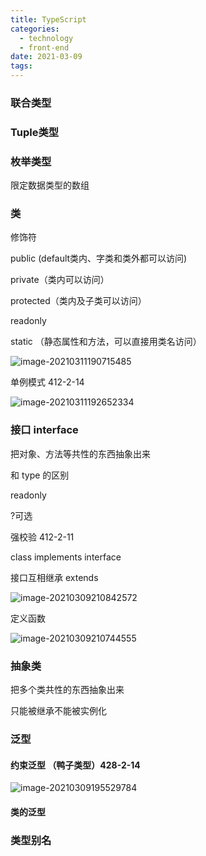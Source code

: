 ```yaml
---
title: TypeScript
categories:
  - technology
  - front-end
date: 2021-03-09
tags:
---
```

### 联合类型

### Tuple类型

### 枚举类型

限定数据类型的数组

### 类

修饰符

public (default类内、字类和类外都可以访问)

private（类内可以访问）

protected（类内及子类可以访问）

readonly

static （静态属性和方法，可以直接用类名访问）

![image-20210311190715485](C:\Users\Yvan\AppData\Roaming\Typora\typora-user-images\image-20210311190715485.png)

单例模式 412-2-14

![image-20210311192652334](C:\Users\Yvan\AppData\Roaming\Typora\typora-user-images\image-20210311192652334.png)

### 接口 interface

把对象、方法等共性的东西抽象出来

和 type 的区别

readonly

?可选

强校验 412-2-11

class implements interface

接口互相继承 extends

![image-20210309210842572](C:\Users\Yvan\AppData\Roaming\Typora\typora-user-images\image-20210309210842572.png)

定义函数

![image-20210309210744555](C:\Users\Yvan\AppData\Roaming\Typora\typora-user-images\image-20210309210744555.png)

### 抽象类

把多个类共性的东西抽象出来

只能被继承不能被实例化

### 泛型

#### 约束泛型 （鸭子类型）428-2-14

![image-20210309195529784](C:\Users\Yvan\AppData\Roaming\Typora\typora-user-images\image-20210309195529784.png)

#### 类的泛型

### 类型别名




